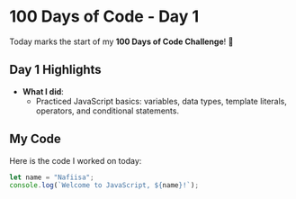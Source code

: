 # 100 Days of Code - Day 1

Today marks the start of my **100 Days of Code Challenge**! 🎉  

## Day 1 Highlights
- **What I did**:
  - Practiced JavaScript basics: variables, data types, template literals, operators, and conditional statements.

## My Code
Here is the code I worked on today:
```javascript
let name = "Nafiisa";
console.log(`Welcome to JavaScript, ${name}!`);
